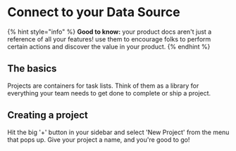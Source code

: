 # Connect to your Data Source

{% hint style="info" %}
**Good to know:** your product docs aren't just a reference of all your features! use them to encourage folks to perform certain actions and discover the value in your product.
{% endhint %}

## The basics

Projects are containers for task lists. Think of them as a library for everything your team needs to get done to complete or ship a project.

## Creating a project

Hit the big '+' button in your sidebar and select 'New Project' from the menu that pops up. Give your project a name, and you're good to go!
